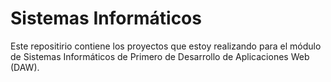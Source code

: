 # Sistemas Informáticos
Este repositirio contiene los proyectos que estoy realizando para el módulo de Sistemas Informáticos de Primero de Desarrollo de Aplicaciones Web (DAW). 


